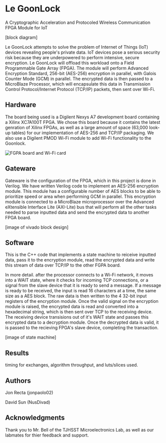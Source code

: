 # Le GoonLock

A Cryptographic Acceleration and Protocoled Wireless Communication FPGA Module for IoT

[block diagram]

Le GoonLock attempts to solve the problem of Internet of Things (IoT) devices revealing people's private data. IoT devices pose a serious security risk because they are underpowered to perform intensive, secure encryption. Le GoonLock will offload this workload onto a Field Programmable Gate Array (FPGA). The module will perform Advanced Encryption Standard, 256-bit (AES-256) encryption in parallel, with Galois Counter Mode (GCM) in parallel. The encrypted data is then passed to a MicroBlaze Processor, which will encapsulate this data in Transmission Control Protocol/Internet Protocol (TCP/IP) packets, then sent over Wi-Fi.

## Hardware
The board being used is a Digilent Nexys A7 development board containing a Xilinx XC7A100T FPGA. We chose this board because it contains the latest genration of Xilinx FPGAs, as well as a large amount of space (63,000 look-up tables) for our implementation of AES-256 and TCP/IP packaging. We also use a Digilent PMOD Wi-Fi module to add Wi-Fi functionality to the Goonlock.

![FGPA board and Wi-Fi card](https://cdn10.bigcommerce.com/s-7gavg/products/629/images/5235/NexysA7-obl-600__85101.1541089437.1280.1280.jpg?c=2)

## Gateware
Gateware is the configuration of the FPGA, which in this project is done in Verilog. We have written Verilog code to implement an AES-256 encryption module. This module has a configurable number of AES blocks to be able to prioritize speed or area when performing GCM in parallel. This encryption module is connected to a MicroBlaze microprocessor over the Advanced eXtensible Interface Lite (AXI-Lite) bus that will perform all the other tasks needed to parse inputted data and send the encrypted data to another FPGA board.

[image of vivado block design]

## Software
This is the C++ code that implements a state machine to reiceive inputted data, pass it to the encryption module, read the encrypted data and write this stream of data over TCP/IP to the other FGPA board. 

In more detail. after the processor connects to a Wi-Fi network, it moves into a WAIT state, where it checks for incoming TCP connections, or a signal from the slave device that it is ready to send a message. If a message is ready to be received, the input is read 16 characters at a time, the same size as a AES block. The raw data is then written to the 4 32-bit input registers of the encryption module. Once the valid signal on the encryption module is raised, the encrypted data is read and converted into a hexadecimal string, which is then sent over TCP to the receiving device. The receiving device transisions out of it's WAIT state and passes this encrypted data to a decryption module. Once the decrypted data is valid, it is passed to the recieving FPGA's slave device, completing the transaction.

[image of state machine]

## Results
timing for exchanges, algorithm throughput, and luts/slices used.

## Authors
Jon Recta (jonpaolo02)

David Sun (NusDivad)
## Acknowledgments
Thank you to Mr. Bell of the TJHSST Microelectronics Lab, as well as our labmates for thier feedback and support.
